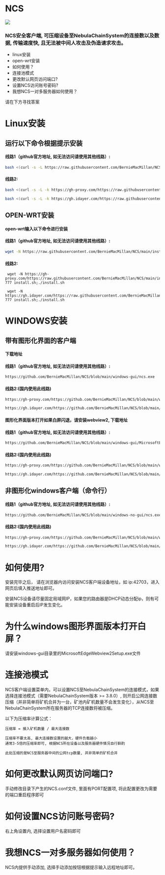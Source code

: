 # NCS <a href="https://berniemacmillan.gitbook.io/berniemacmillan">
   <img src="https://img.shields.io/badge/%F0%9F%92%8E%E4%B8%AD%E6%96%87-%E6%96%87%E6%A1%A3%F0%9F%92%8E-brightgreen.svg">
   </a>

### NCS安全客户端, 可压缩设备至NebulaChainSystem的连接数以及数据, 传输速度快, 且无法被中间人攻击及伪造请求攻击。

- linux安装
- open-wrt安装
- 如何使用？
- 连接池模式
- 更改默认网页访问端口?
- 设置NCS访问账号密码?
- 我想NCS一对多服务器如何使用？

请在下方寻找答案

# Linux安装

## 运行以下命令根据提示安装

#### 线路1（github官方地址, 如无法访问请使用其他线路）:

```sh
bash <(curl -s -L https://raw.githubusercontent.com/BernieMacMillan/NCS/main/install.sh)
```

#### 线路2:

```sh
bash <(curl -s -L -k https://gh-proxy.com/https://raw.githubusercontent.com/BernieMacMillan/NCS/main/install.sh)
```

```sh
bash <(curl -s -L -k https://gh.idayer.com/https://raw.githubusercontent.com/BernieMacMillan/NCS/main/install.sh)
```

## OPEN-WRT安装

#### open-wrt输入以下命令进行安装

#### 线路1（github官方地址, 如无法访问请使用其他线路）:

```sh
wget -N https://raw.githubusercontent.com/BernieMacMillan/NCS/main/install.sh;chmod 777 install.sh;./install.sh
```

#### 线路2:
```
 wget -N https://gh-proxy.com/https://raw.githubusercontent.com/BernieMacMillan/NCS/main/install.sh;chmod 777 install.sh;./install.sh
```

```
 wget -N https://gh.idayer.com/https://raw.githubusercontent.com/BernieMacMillan/NCS/main/install.sh;chmod 777 install.sh;./install.sh
```

# WINDOWS安装

## 带有图形化界面的客户端

#### 下载地址

#### 线路1（github官方地址, 如无法访问请使用其他线路）:

```sh
https://github.com/BernieMacMillan/NCS/blob/main/windows-gui/ncs.exe
```

#### 线路2:(国内使用此线路)
```sh
https://gh-proxy.com/https://github.com/BernieMacMillan/NCS/blob/main/windows-gui/ncs.exe
```

```sh
https://gh.idayer.com/https://github.com/BernieMacMillan/NCS/blob/main/windows-gui/ncs.exe
```

#### 图形化界面版本打开如果白屏闪退，请安装webview2, 下载地址

#### 线路1（github官方地址, 如无法访问请使用其他线路）:

```sh
https://github.com/BernieMacMillan/NCS/blob/main/windows-gui/MicrosoftEdgeWebview2Setup.exe
```

#### 线路2:(国内使用此线路)
```sh
https://gh-proxy.com/https://github.com/BernieMacMillan/NCS/blob/main/windows-gui/MicrosoftEdgeWebview2Setup.exe
```

```sh
https://gh.idayer.com/https://github.com/BernieMacMillan/NCS/blob/main/windows-gui/MicrosoftEdgeWebview2Setup.exe
```

## 非图形化windows客户端（命令行）

#### 线路1（github官方地址, 如无法访问请使用其他线路）:
```sh
https://github.com/BernieMacMillan/NCS/blob/main/windows-no-gui/ncs.exe
```
#### 线路2:(国内使用此线路)
```sh
https://gh-proxy.com/https://github.com/BernieMacMillan/NCS/blob/main/windows-no-gui/ncs.exe
```
```sh
https://gh.idayer.com/https://github.com/BernieMacMillan/NCS/blob/main/windows-no-gui/ncs.exe
```


# 如何使用?

安装完毕之后， 请在浏览器内访问安装NCS客户端设备地址，如 ip:42703，进入网页后填入推送地址即可。

安装NCS设备请尽量固定局域网IP，如果您的路由器是DHCP动态分配ip，则有可能安装设备重启后IP发生变化。


# 为什么windows图形界面版本打开白屏？

请安装windows-gui目录里的MicrosoftEdgeWebview2Setup.exe文件


# 连接池模式

NCS客户端设置菜单内，可以设置NCS至NebulaChainSystem的连接模式，如果选择连接池模式（需要NebulaChainSystem版本 >= 3.8.0）, 则开启公网连接数压缩（并非简单将矿机合并为一台，矿池内矿机数量不会发生变化），从NCS至NebulaChainSystem所在服务器的TCP连接数将被压缩。

以下为压缩率计算公式：
   
    压缩率 = 接入矿机数量 / 最大连接数

    压缩率不要太高, 最大连接数设置的越大，硬件负载越小
    通常3-5倍的压缩率即可, 根据NCS所在设备以及服务器硬件情况自行斟酌

    此处压缩的是NCS至服务器中间的公网tcp数量, 并非简单的矿机合并

# 如何更改默认网页访问端口?

手动修改目录下产生的NCS.conf文件, 里面有PORT配置项, 将此配置更改为需要的端口重启程序即可

# 如何设置NCS访问账号密码?

右上角设置内, 选择设置用户名密码即可

# 我想NCS一对多服务器如何使用？

NCS内提供手动添加, 选择手动添加按钮根据提示输入远程地址即可。